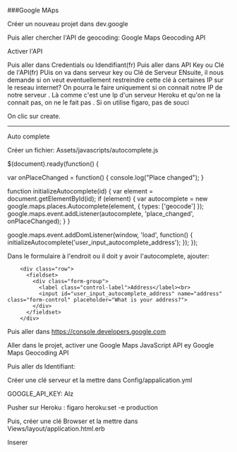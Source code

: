 ###Google MAps

Créer un nouveau projet dans dev.google

Puis aller chercher l'API de geocoding:
Google Maps Geocoding API

Activer l'API

Puis aller dans Credentials ou Idendifiant(fr)
Puis aller dans API Key ou Clé de l'API(fr)
PUis on va dans serveur key ou Clé de Serveur
ENsuite, il nous demande si on veut eventuellement restreindre cette clé à certaines IP sur le reseau internet?
On pourra le faire uniquement si on connait notre IP de notre serveur . Là comme c'est une Ip d'un serveur Heroku et qu'on ne la connait pas, on ne le fait pas .
Si on utilise figaro, pas de souci

On clic sur create.





------------------------------------------------------------------------
Auto complete

Créer un fichier: Assets/javascripts/autocomplete.js


$(document).ready(function() {

   var onPlaceChanged = function() {
    console.log("Place changed");
    }

  function initializeAutocomplete(id) {
    var element = document.getElementById(id);
    if (element) {
      var autocomplete = new google.maps.places.Autocomplete(element, { types: ['geocode'] });
      google.maps.event.addListener(autocomplete, 'place_changed', onPlaceChanged);
    }
  }



  google.maps.event.addDomListener(window, 'load', function() {
    initializeAutocomplete('user_input_autocomplete_address');
  });
});


Dans le formulaire à l'endroit ou il doit y avoir l'autocomplete, ajouter:


        <div class="row">
          <fieldset>
            <div class="form-group">
              <label class="control-label">Address</label><br>
              <input id="user_input_autocomplete_address" name="address" class="form-control" placeholder="What is your address?">
            </div>
          </fieldset>
        </div>

Puis aller dans https://console.developers.google.com

Aller dans le projet, activer une Google Maps JavaScript API ey Google Maps Geocoding API

Puis aller ds Identifiant:

Créer une clé serveur et la mettre dans Config/appalication.yml

GOOGLE_API_KEY: AIz

Pusher sur Heroku : figaro heroku:set -e production

Puis, créer une clé Browser et la mettre dans Views/layout/application.html.erb

Inserer <!-- Include Google Maps JS API -->
    <script type="text/javascript"
    src="https://maps.googleapis.com/maps/api/js?libraries=places&key=AIzaSyBwfMOrUhpkgF">

En remplacant apres &key par la nouvelle clé browser





